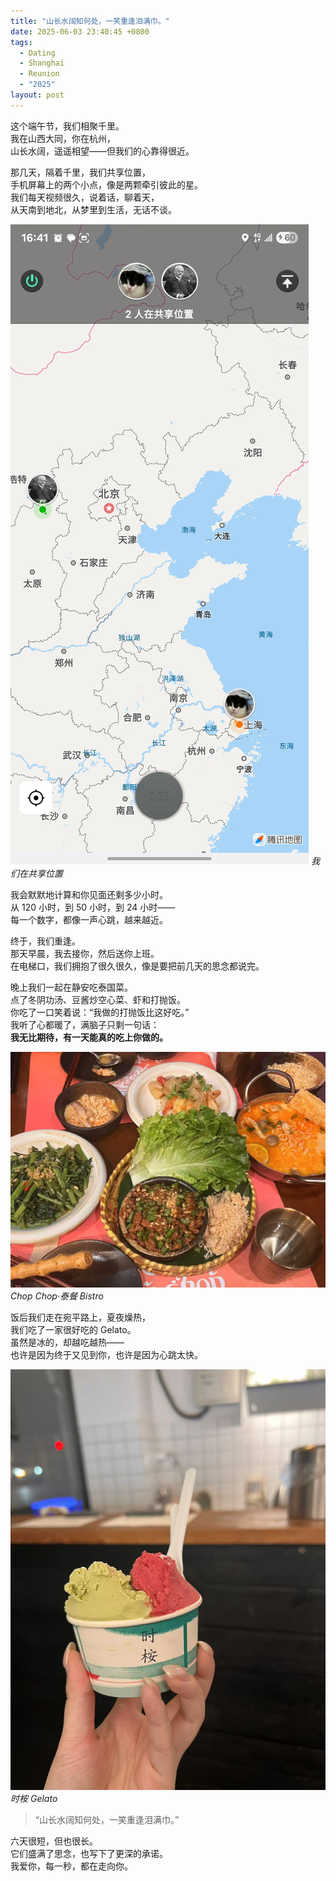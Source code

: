 ```yaml
---
title: "山长水阔知何处，一笑重逢泪满巾。"
date: 2025-06-03 23:40:45 +0800
tags:
  - Dating
  - Shanghai
  - Reunion
  - "2025"
layout: post
---
```


这个端午节，我们相聚千里。  
我在山西大同，你在杭州，  
山长水阔，遥遥相望——但我们的心靠得很近。  

那几天，隔着千里，我们共享位置，  
手机屏幕上的两个小点，像是两颗牵引彼此的星。  
我们每天视频很久，说着话，聊着天，  
从天南到地北，从梦里到生活，无话不谈。  

![我们在共享位置](/assets/202506/1.jpg)
*我们在共享位置*

我会默默地计算和你见面还剩多少小时。  
从 120 小时，到 50 小时，到 24 小时——  
每一个数字，都像一声心跳，越来越近。

终于，我们重逢。  
那天早晨，我去接你，然后送你上班。  
在电梯口，我们拥抱了很久很久，像是要把前几天的思念都说完。  

晚上我们一起在静安吃泰国菜。  
点了冬阴功汤、豆酱炒空心菜、虾和打抛饭。  
你吃了一口笑着说：“我做的打抛饭比这好吃。”  
我听了心都暖了，满脑子只剩一句话：  
**我无比期待，有一天能真的吃上你做的。**

![ChopChop](/assets/202506/2.jpg)
*Chop Chop·泰餐 Bistro*

饭后我们走在宛平路上，夏夜燥热，  
我们吃了一家很好吃的 Gelato。  
虽然是冰的，却越吃越热——  
也许是因为终于又见到你，也许是因为心跳太快。

![时桉Gelato](/assets/202506/3.jpg)
*时桉 Gelato*

> “山长水阔知何处，一笑重逢泪满巾。”  

六天很短，但也很长。  
它们盛满了思念，也写下了更深的承诺。  
我爱你，每一秒，都在走向你。

